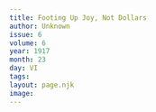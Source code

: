 ```yaml
---
title: Footing Up Joy, Not Dollars
author: Unknown
issue: 6
volume: 6
year: 1917
month: 23
day: VI
tags:
layout: page.njk
image:
---
```



